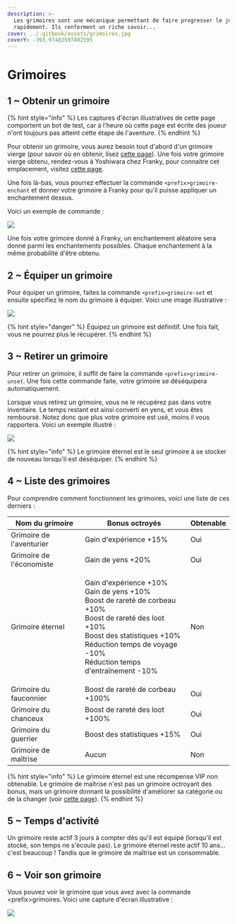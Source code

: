 ```yaml
---
description: >-
  Les grimoires sont une mécanique permettant de faire progresser le joueur plus
  rapidement. Ils renferment un riche savoir...
cover: ../.gitbook/assets/grimoires.jpg
coverY: -393.97402597402595
---
```


# Grimoires

## 1 \~ Obtenir un grimoire

{% hint style="info" %}
Les captures d'écran illustratives de cette page comportent un bot de test, car à l'heure où cette page est écrite des joueur n'ont toujours pas atteint cette étape de l'aventure.
{% endhint %}

Pour obtenir un grimoire, vous aurez besoin tout d'abord d'un grimoire vierge (pour savoir où en obtenir, lisez [cette page](carte.md#5-fouiller-la-zone)). Une fois votre grimoire vierge obtenu, rendez-vous à Yoshiwara chez Franky, pour connaitre cet emplacement, visitez [cette page](carte.md#4-les-biomes).&#x20;

Une fois là-bas, vous pourrez effectuer la commande `<prefix>grimoire-enchant` et donner votre grimoire à Franky pour qu'il puisse appliquer un enchantement dessus.

Voici un exemple de commande :&#x20;

![](https://cdn.discordapp.com/attachments/958432485228826705/993956244425560185/unknown.png)

Une fois votre grimoire donné à Franky, un enchantement aléatoire sera donné parmi les enchantements possibles. Chaque enchantement à la même probabilité d'être obtenu.

## 2 \~ Équiper un grimoire

Pour équiper un grimoire, faites la commande `<prefix>grimoire-set` et ensuite spécifiez le nom du grimoire à équiper. Voici une image illustrative :&#x20;

![](https://cdn.discordapp.com/attachments/958432485228826705/993961976202018826/unknown.png)

{% hint style="danger" %}
Équipez un grimoire est définitif. Une fois fait, vous ne pourrez plus le récupérer.
{% endhint %}

## 3 \~ Retirer un grimoire

Pour retirer un grimoire, il suffit de faire la commande `<prefix>grimoire-unset`. Une fois cette commande faite, votre grimoire se déséquipera automatiquement.&#x20;

Lorsque vous retirez un grimoire, vous ne le récupérez pas dans votre inventaire. Le temps restant est ainsi converti en yens, et vous êtes remboursé. Notez donc que plus votre grimoire est usé, moins il vous rapportera. Voici un exemple illustré :&#x20;

![](https://cdn.discordapp.com/attachments/958432485228826705/993973150108897310/unknown.png)

{% hint style="info" %}
Le grimoire éternel est le seul grimoire à se stocker de nouveau lorsqu'il est déséquiper.
{% endhint %}

## 4 \~ Liste des grimoires

Pour comprendre comment fonctionnent les grimoires, voici une liste de ces derniers :&#x20;

| Nom du grimoire          | Bonus octroyés                                                                                                                                                                                                                 | Obtenable |
| ------------------------ | ------------------------------------------------------------------------------------------------------------------------------------------------------------------------------------------------------------------------------ | --------- |
| Grimoire de l'aventurier | Gain d'expérience +15%                                                                                                                                                                                                         | Oui       |
| Grimoire de l'économiste | Gain de yens +20%                                                                                                                                                                                                              | Oui       |
| Grimoire éternel         | <p>Gain d'expérience +10%<br>Gain de yens +10%<br>Boost de rareté de corbeau +10%<br>Boost de rareté des loot +10%<br>Boost des statistiques +10%<br>Réduction temps de voyage -10%<br>Réduction temps d'entraînement -10%</p> | Non       |
| Grimoire du fauconnier   | Boost de rareté de corbeau +100%                                                                                                                                                                                               | Oui       |
| Grimoire du chanceux     | Boost de rareté des loot +100%                                                                                                                                                                                                 | Oui       |
| Grimoire du guerrier     | Boost des statistiques +15%                                                                                                                                                                                                    | Oui       |
| Grimoire de maîtrise     | Aucun                                                                                                                                                                                                                          | Non       |

{% hint style="info" %}
Le grimoire éternel est une récompense VIP non obtenable. Le grimoire de maîtrise n'est pas un grimoire octroyant des bonus, mais un grimoire donnant la possibilité d'améliorer sa catégorie ou de la changer (voir [cette page](profil.md)).
{% endhint %}

## 5 \~ Temps d'activité

Un grimoire reste actif 3 jours à compter dès qu'il est équipé (lorsqu'il est stocké, son temps ne s'écoule pas). Le grimoire éternel reste actif 10 ans... c'est beaucoup ! Tandis que le grimoire de maîtrise est un consommable.

## 6 \~ Voir son grimoire

Vous pouvez voir le grimoire que vous avez avec la commande \<prefix>grimoires. Voici une capture d'écran illustrative :&#x20;

![](https://cdn.discordapp.com/attachments/958432552044097536/994146747792232529/unknown.png)
